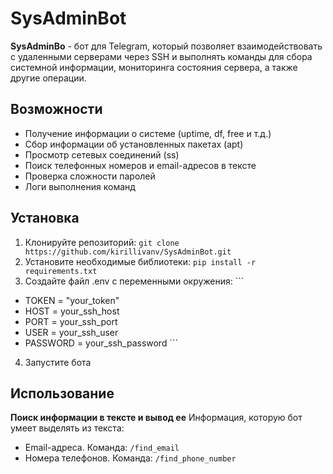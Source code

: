 # SysAdminBot
**SysAdminBo** - бот для Telegram, который позволяет взаимодействовать с удаленными серверами через SSH и выполнять команды для сбора системной информации, мониторинга состояния сервера, а также другие операции.

## Возможности
* Получение информации о системе (uptime, df, free и т.д.)
* Сбор информации об установленных пакетах (apt)
* Просмотр сетевых соединений (ss)
* Поиск телефонных номеров и email-адресов в тексте
* Проверка сложности паролей
* Логи выполнения команд
## Установка
1. Клонируйте репозиторий:
```git clone https://github.com/kirillivanv/SysAdminBot.git ```
2. Установите необходимые библиотеки:
```pip install -r requirements.txt```
3. Создайте файл .env с переменными окружения: ```
* TOKEN = "your_token"
* HOST = your_ssh_host
* PORT = your_ssh_port
* USER = your_ssh_user
* PASSWORD = your_ssh_password ```
4. Запустите бота
## Использование
**Поиск информации в тексте и вывод ее**
Информация, которую бот умеет выделять из текста: 
* Email-адреса. 
Команда: ```/find_email```
* Номера телефонов. 
Команда: ```/find_phone_number```
